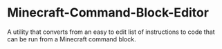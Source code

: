 # Minecraft-Command-Block-Editor
A utility that converts from an easy to edit list of instructions to code that can be run from a Minecraft command block.
